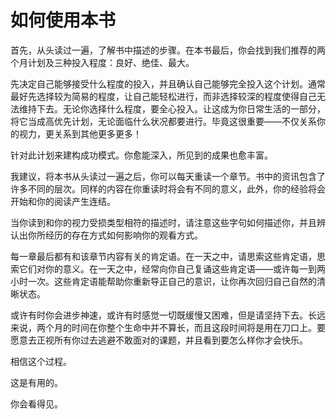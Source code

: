 # 如何使用本书

首先，从头读过一遍，了解书中描述的步骤。在本书最后，你会找到我们推荐的两个月计划及三种投入程度：良好、绝佳、最大。

先决定自己能够接受什么程度的投入，并且确认自己能够完全投入这个计划。通常最好先选择较为简易的程度，让自己能轻松进行，而非选择较深的程度使得自己无法维持下去。无论你选择什么程度，要全心投入。让这成为你日常生活的一部分，将它当成高优先计划，无论面临什么状况都要进行。毕竟这很重要——不仅关系你的视力，更关系到其他更多更多！

针对此计划来建构成功模式。你愈能深入，所见到的成果也愈丰富。

我建议，将本书从头读过一遍之后，你可以每天重读一个章节。书中的资讯包含了许多不同的层次。同样的内容在你重读时将会有不同的意义，此外，你的经验将会开始和你的阅读产生连结。

当你读到和你的视力受损类型相符的描述时，请注意这些字句如何描述你，并且辨认出你所经历的存在方式如何影响你的观看方式。

每一章最后都有和该章节内容有关的肯定语。在一天之中，请思索这些肯定语，思索它们对你的意义。在一天之中，经常向你自己复诵这些肯定语——或许每一到两小时一次。这些肯定语能帮助你重新导正自己的意识，让你再次回归自己自然的清晰状态。

或许有时你会进步神速，或许有时感觉一切既缓慢又困难，但是请坚持下去。长远来说，两个月的时间在你整个生命中并不算长，而且这段时间将是用在刀口上。要愿意去正视所有你过去逃避不敢面对的课题，并且看到要怎么样你才会快乐。

相信这个过程。

这是有用的。

你会看得见。
